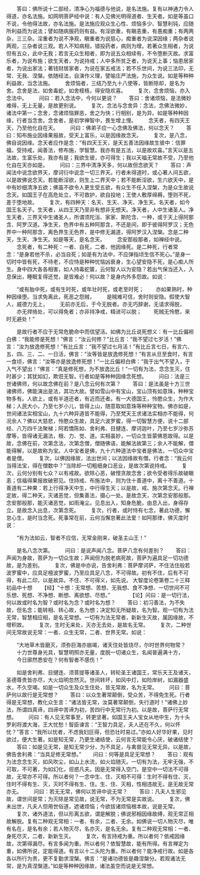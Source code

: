 <!-- { "loadSidebar": true } -->
　　答曰：佛所说十二部经，清净心为福德与他说，是名法施。复有以神通力令人得道，亦名法施。如网明菩萨经中说：有人见佛光明得道者、生天者。如是等虽口不说，令他得法故，亦名法施。是法施应观众生心性、烦恼多少、智慧利钝，应随所利益而为说法；譬如随病服药则有益。有淫欲重，有瞋恚重，有愚痴重；有两两杂，三三杂。淫重者为说不净观，瞋重者为说慈心，痴重者为说深因缘；两杂者说两观，三杂者说三观。若人不知病相，错投药者，病则为增。若著众生相者，为说但有五众，此中无我；若言无众生相者，即为说五众相续有，不令堕断灭故。求富乐者，为说布施；欲生天者，为说持戒；人中多所贫乏者，为说天上事；恼患居家者，为说出家法；著钱财居家者，为说在家五戒法；若不乐世间，为说三法印，无常、无我、涅槃。依随经法，自演作义理，譬喻庄严法施，为众生说。如是等种种利益故，当念法施。
　　舍烦恼者，三结乃至九十八使等，皆断除却，是名为舍。念舍是法，如舍毒蛇，如舍桎梏，得安隐欢喜。
　　复次，念舍烦恼，亦入念法中。
　　问曰：若入念法中，今何以更说？
　　答曰：舍诸烦恼，是法微妙难得，无上无量，是故更别说。
　　复次，念法与念舍异：念法，念佛法微妙，诸法中第一；念舍，念诸烦恼罪恶，舍之为快；行相别，是为异。如是等种种因缘，行者当念舍。念舍者，是初学禅智中，畏生增上慢。
　　念天者，有四天王天，乃至他化自在天。
　　问曰：佛弟子应一心念佛及佛法，何以念天？
　　答曰：知布施业因缘果报故，受天上富乐，以是因缘故念天。
　　复次，是八念，佛自说因缘。念天者应作是念：“有四天王天，是天五善法因缘故生彼中：信罪福，受持戒，闻善法，修布施，学智慧。我亦有是五法，以是故欢喜。”言天以是五法故，生富乐处，我亦有是；我欲生彼，亦可得生；我以天福无常故不受，乃至他化自在天亦如是。
　　问曰：三界中清净天多，何以故但念欲天？
　　答曰：声闻法中说念欲界天，摩诃衍中说念一切三界天。行者未得道时，或心著人间五欲，以是故佛说念天。若能断淫欲，则生上二界天中；若不能断淫欲，生六欲天中，是中有妙细清净五欲；佛虽不欲令人更生受五欲，有众生不任入涅槃，为是众生故说念天。如国王子在高危处立，不可救护，欲自投地；王使人敷厚绵褥，堕则不死，差于堕地故。
　　复次，有四种天：名天、生天、净天、净生天。名天者，如今国王名天子。生天者，从四王天乃至非有想非无想天。净天者，人中生诸圣人。净生天者，三界天中生诸圣人，所谓须陀洹、家家、斯陀含、一种，或于天上得阿那含、阿罗汉道。净生天，色界中有五种阿那含，不还是间，即于彼得阿罗汉；无色界中一种阿那含，离色界生无色界，是中修无漏道，得阿罗汉入涅槃。念是二种天，生天、净生天。如是等天，是名念天。
　　念安那般那者，如禅经中说。
　　念死者，有二种死：一者、自死，二者、他因缘死。是二种死，行者常念：“是身若他不杀，必当自死；如是有为法中，不应弹指顷生信不死心。”是身一切时中皆有死，不待老，不应恃是种种忧恼凶衰身，生心望安隐不死，是心痴人所生。身中四大各各相害，如人持毒蛇箧，云何智人以为安隐？若出气保当还入，入息保出，睡眠复得还觉，是皆难必！何以故？是身内外多怨故。如说：

　　“或有胎中死，或有生时死，或年壮时死，或老至时死；
　　亦如果熟时，种种因缘堕。当求免离此，死恶之怨贼，
　　是贼难可信，舍时则安隐。假使大智人，威德力无上，
　　无前亦无后，于今无脱者。亦无巧辞谢，无请求得脱，
　　亦无捍挌处，可以得免者；亦非持净戒，精进可以脱；
　　死贼无怜愍，来时无避处！”

　　是故行者不应于无常危脆命中而信望活。如佛为比丘说死想义：有一比丘偏袒白佛：“我能修是死想！”佛言：“汝云何修？”比丘言：“我不望过七岁活！”佛言：“汝为放逸修死想！”有比丘言：“我不望过七月活！”有比丘言七日，有言六、五、四、三、二、一日活，佛言：“汝等皆是放逸修死想！”有言从旦至食时，有言一食顷，佛言：“汝等亦是放逸修死想！”一比丘偏袒白佛：“我于出气不望入，于入气不望出！”佛言：“真是修死想，为不放逸比丘！”一切有为法，念念生灭，住时甚少；其犹如幻，欺诳无智。行者如是等种种因缘念死想。
　　问曰：法是三世诸佛师，何以故念佛在前？是八念云何有次第？
　　答曰：是法虽是十方三世诸佛师，佛能演出是法，其功大故。譬如雪山中有宝山，宝山顶有如意珠，种种宝物多有。人欲上，或有半道还者，有近而还者。有一大德国王，怜愍众生，为作大梯；人民大小，乃至七岁小儿，皆得上山，随意取如意珠等种种宝物。佛亦如是，世间诸法实相宝山，九十六种异道皆不能得，乃至梵天王求诸法实相亦不能得，何况余人？佛以大慈悲，怜愍众生故，具足六波罗蜜，得一切智慧方便，说十二部经、八万四千法聚梯；阿若憍陈如、舍利弗、目揵连、摩诃迦叶，乃至七岁沙弥苏摩等，皆得诸无漏法，根、力、觉、道。实相虽妙，一切众生皆蒙佛恩故得。以是故，念佛在前，次第念法，次第念僧，僧随佛语，能解法故第三；余人不能解，僧能得解，以是故称为宝。人中宝者是佛，九十六种道法中宝者是佛法，一切众中宝者是僧。
　　复次，以佛因缘故，法出世间；以法因缘故有僧。行者念：“我云何当得法宝，得在僧数中？”当除却一切粗细身口恶业，是故次第说持戒。
　　复次，云何分别有七众？以有戒故。欲除心恶，破悭贪故念舍；欲令受者得乐故破瞋恚；信福得果报故破邪见。住持戒、布施法中，则为住十善道中，离十不善道。十善道有二种果：若上行得净天中生，中行得生天；以是故，戒、施次第念天。行禅定故，得二种天，灭诸恶觉，但集善法，摄心一处。是故念天，次第念安那般那。念安那般那，能灭诸恶觉，如雨淹尘。见息出入，知身危脆，由息入出，身得存立。是故念入出息，次第念死。
　　复次，行者，或时恃有七念，著此功德，懈怠心生，是时当念死。死事常在前，云何当懈怠著此法爱！如阿那律，佛灭度时说：

　　“有为法如云，智者不应信，无常金刚来，破圣主山王！”

　　是名八念次第。
　　问曰：是说声闻八念。菩萨八念有何差别？
　　答曰：声闻为身故，菩萨为一切众生故；声闻但为脱老病死故，菩萨为遍具足一切功德故，是为差别。
　　复次，佛是中亦说，告舍利弗：菩萨摩诃萨，不住法住般若波罗蜜中，应具足檀波罗蜜，乃至应具足八念，不可得故。初有不住，后有不可得，有此二印，以是故异。不住、不可得义，如先说。
大智度论卷第卷二十三释初品中十想
　　【经】“十想：无常想、苦想、无我想、食不净想、一切世间不可乐想、死想、不净想、断想、离欲想、尽想。”　　
　　【论】问曰：是一切行法，何以故或时名为智？或时名为念？或时名为想？
　　答曰：初习善法，为不失故，但名念；能转相、转心故，名为想；决定知无所疑故，名为智。观一切有为法无常，智慧相应相，是名无常想。一切有为法无常者，新新生灭故，属因缘故，不增积故。
　　复次，生时无来处，灭亦无去处，是故名无常。
　　复次，二种世间无常故说无常：一者、众生无常，二者、世界无常。如说：

　　“大地草木皆磨灭，须弥巨海亦崩竭，诸天住处皆烧尽，尔时世界何物常？
　　十力世尊身光具，智慧明照亦无量，度脱一切诸众生，名闻普遍满十方，
　　今日廓然悉安在？何有智者不感伤！”

　　如是舍利弗、目揵连、须菩提等诸圣人，转轮圣王诸国王，常乐天王及诸天，圣德尊贵皆亦尽，大火焰明忽然灭。世间转坏，如风中灯，如险岸树，如漏器盛水，不久空竭。如是一切众生及众生住处，皆无常故，名为无常。
　　问曰：菩萨何以故行是无常想？
　　答曰：以众生著常颠倒，受众苦，不得免生死。行者得是无常想，教化众生言：“诸法皆无常，汝莫著常颠倒，失行道时！”诸佛上妙法，所谓四真谛，四谛中苦谛为初，苦四行中无常行为初。以是故，菩萨行无常想。
　　问曰：有人见无常事至，转更坚著。如国王夫人宝女从地中生，为十头罗刹将渡大海，王大忧愁！智臣谏言：“王智力具足，夫人还在不久，何以怀忧？”答言：“我所以忧者，不虑我妇叵得，但恐壮时易过。”亦如人好华好果，见时欲过，便大生著。如是知无常，乃更生诸结使，云何言无常能令心厌，破诸结使？
　　答曰：如是见无常，是知无常少分，为不具足，与禽兽见无常无异。以是故，佛告舍利弗：“当具足修无常想。”
　　问曰：何等是具足无常想？
　　答曰：观有为法念念生灭，如风吹尘，如山上水流，如火焰随灭。一切有为法，无牢无强，不可取，不可著，为如幻化，诳惑凡夫。因是无常得入空门，是空中一切法不可得故，无常亦不可得。所以者何？一念中生、住、灭相不可得：生时不得有住、灭，住时不得有生、灭，灭时不得有生、住。生、住、灭相，性相违故无，是无故无常亦无。
　　问曰：若无无常，佛何以苦谛中说无常？
　　答曰：凡夫人生邪见故，谓世间是常；为灭除是常见故，说无常，不为无常是实故说。
　　复次，佛未出世，凡夫人但用世俗道，遮诸烦恼；今欲拔诸烦恼根本故，说是无常。
　　复次，诸外道法，但以形离五欲，谓是解脱；佛说邪相因缘故缚，观无常正相故解脱。复有二种观无常相：一者、有余，二者、无余。如佛说一切人物灭尽，唯有名在，是名有余；若人物灭尽，名亦灭，是名无余。复有二种观无常相：一者、身死尽灭，二者、新新生灭。
　　复次，有言持戒为重。所以者何？依戒因缘故，次第得漏尽。有言多闻为重。所以者何？依智慧故，能有所得。有言禅定为重，如佛所说，定能得道。有言以十二头陀为重。所以者何？能净戒行故。如是各各以所行为贵，更不复勤求涅槃。佛言：“是诸功德皆是趣涅槃分。若观诸法无常，是为真涅槃道。”如是等种种因缘故，诸法虽空而说是无常想。
